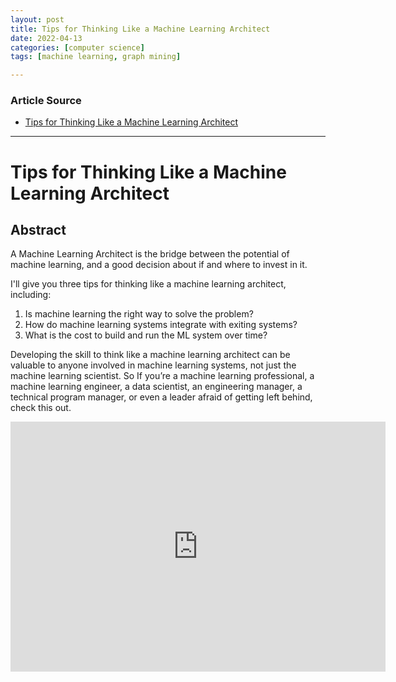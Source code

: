 ```yaml
---
layout: post
title: Tips for Thinking Like a Machine Learning Architect
date: 2022-04-13
categories: [computer science]
tags: [machine learning, graph mining]

---
```


### Article Source

* [Tips for Thinking Like a Machine Learning Architect](https://www.youtube.com/watch?v=Qz8GhltWeRM&list=PLrQmbzbRJ5mya8CFqi1JnE5S8pMNoh4c-)


---

# Tips for Thinking Like a Machine Learning Architect

## Abstract

A Machine Learning Architect is the bridge between the potential of machine learning, and a good decision about if and where to invest in it.

I'll give you three tips for thinking like a machine learning architect, including: 

1) Is machine learning the right way to solve the problem?
2) How do machine learning systems integrate with exiting systems?
3) What is the cost to build and run the ML system over time?

Developing the skill to think like a machine learning architect can be valuable to anyone involved in machine learning systems, not just the machine learning scientist. So If you’re a machine learning professional, a machine learning engineer, a data scientist, an engineering manager, a technical program manager, or even a leader afraid of getting left behind, check this out.


<iframe width="600" height="400" src="https://www.youtube.com/embed/Qz8GhltWeRM" title="YouTube video player" frameborder="0" allow="accelerometer; autoplay; clipboard-write; encrypted-media; gyroscope; picture-in-picture" allowfullscreen></iframe>
